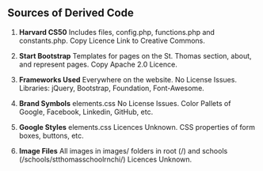 ## Sources of Derived Code

1.  **Harvard CS50**
    Includes files, config.php, functions.php and constants.php.
    Copy Licence Link to Creative Commons.
    
2.  **Start Bootstrap**
    Templates for pages on the St. Thomas section, about, and represent pages.
    Copy Apache 2.0 Licence.
    
3.  **Frameworks Used**
    Everywhere on the website.
    No License Issues.
    Libraries: jQuery, Bootstrap, Foundation, Font-Awesome.
    
4.  **Brand Symbols**
    elements.css
    No License Issues.
    Color Pallets of Google, Facebook, Linkedin, GitHub, etc.
    
5.  **Google Styles**
    elements.css
    Licences Unknown.
    CSS properties of form boxes, buttons, etc.
    
6.  **Image Files**
    All images in images/ folders in root (/) and schools (/schools/stthomasschoolrnchi/) 
    Licences Unknown.
